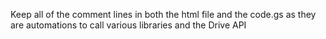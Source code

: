 


Keep all of the comment lines in both the html file and the code.gs as they are automations to call various libraries and the Drive API
